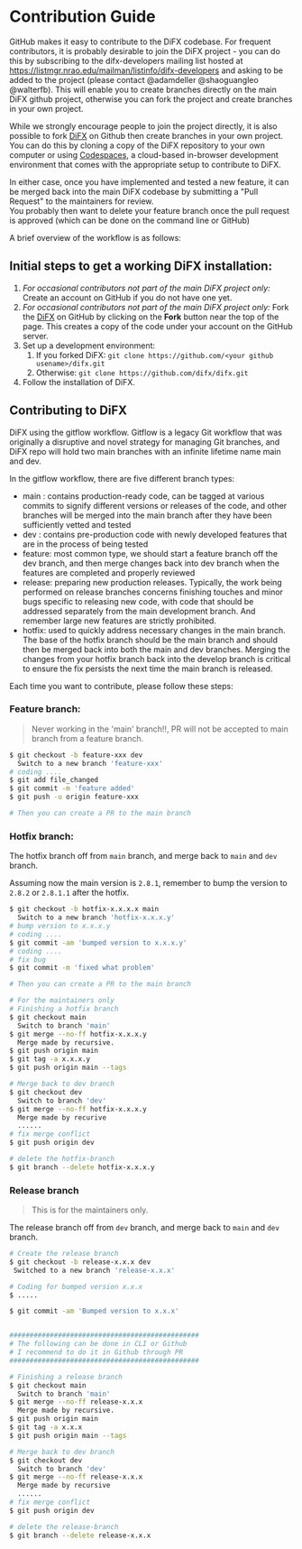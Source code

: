 # Contribution Guide

GitHub makes it easy to contribute to the DiFX codebase. 
For frequent contributors, it is probably desirable to join the DiFX project - you can do this by subscribing to the difx-developers mailing list hosted at https://listmgr.nrao.edu/mailman/listinfo/difx-developers and asking to be added to the project (please contact @adamdeller @shaoguangleo @walterfb). 
This will enable you to create branches directly on the main DiFX github project,
otherwise you can fork the project and create branches in your own project.

While we strongly encourage people to join the project directly, it is also possible to fork [DiFX](https://github.com/difx/difx) on Github  then create branches in your own project.  You can do this by cloning a copy of the DiFX repository to your own computer or using [Codespaces](https://docs.github.com/codespaces), a cloud-based in-browser development environment that comes with the appropriate setup to contribute to DiFX.

In either case, once you have implemented and tested a new feature, it can be merged back into the main DiFX codebase by submitting a "Pull Request" to the maintainers for review.  
You probably then want to delete your feature branch once the pull request is approved (which can be done on the command line or GitHub)

A brief overview of the workflow is as follows:

## Initial steps to get a working DiFX installation:

1. *For occasional contributors not part of the main DiFX project only:* Create an account on GitHub if you do not have one yet.
2. *For occasional contributors not part of the main DiFX project only:*  Fork the [DiFX](https://github.com/difx/difx) on GitHub by clicking on the **Fork** button near the top of the page. This creates a copy of the code under your account on the GitHub server.
3. Set up a development environment:
   1. If you forked DiFX: `git clone https://github.com/<your github usename>/difx.git` 
   2. Otherwise: `git clone https://github.com/difx/difx.git`
4. Follow the installation of DiFX.

## Contributing to DiFX

DiFX using the gitflow workflow. Gitflow is a legacy Git workflow that was originally a disruptive and novel strategy for managing Git branches, and DiFX repo will hold two main branches with an infinite lifetime name main and dev.

In the gitflow workflow, there are five different branch types:

- main : contains production-ready code, can be tagged at various commits to signify different versions or releases of the code, and other branches will be merged into the main branch after they have been sufficiently vetted and tested
- dev : contains pre-production code with newly developed features that are in the process of being tested
- feature: most common type, we should start a feature branch off the dev branch, and then merge changes back into dev branch when the features are completed and properly reviewed
- release: preparing new production releases. Typically, the work being performed on release branches concerns finishing touches and minor bugs specific to releasing new code, with code that should be addressed separately from the main development branch. And remember large new features are strictly prohibited.
- hotfix: used to quickly address necessary changes in the main branch. The base of the hotfix branch should be the main branch and should then be merged back into both the main and dev branches. Merging the changes from your hotfix branch back into the develop branch is critical to ensure the fix persists the next time the main branch is released.

Each time you want to contribute, please follow these steps:

### Feature branch:

> Never working in the 'main' branch!!, PR will not be accepted to main branch from a feature branch.

```bash
$ git checkout -b feature-xxx dev
  Switch to a new branch 'feature-xxx'
# coding ....
$ git add file_changed
$ git commit -m 'feature added'
$ git push -u origin feature-xxx

# Then you can create a PR to the main branch
```

### Hotfix branch:

The hotfix branch off from `main` branch, and merge back to `main` and `dev` branch.

Assuming now the main version is `2.8.1`, remember to bump the version to `2.8.2` or `2.8.1.1` after the hotfix.

```bash
$ git checkout -b hotfix-x.x.x.x main
  Switch to a new branch 'hotfix-x.x.x.y'
# bump version to x.x.x.y
# coding ....
$ git commit -am 'bumped version to x.x.x.y'
# coding ....
# fix bug
$ git commit -m 'fixed what problem'

# Then you can create a PR to the main branch

# For the maintainers only
# Finishing a hotfix branch
$ git checkout main
  Switch to branch 'main'
$ git merge --no-ff hotfix-x.x.x.y
  Merge made by recursive.
$ git push origin main
$ git tag -a x.x.x.y
$ git push origin main --tags

# Merge back to dev branch
$ git checkout dev
  Switch to branch 'dev'
$ git merge --no-ff hotfix-x.x.x.y
  Merge made by recurive
  ......
# fix merge conflict
$ git push origin dev

# delete the hotfix-branch
$ git branch --delete hotfix-x.x.x.y
```

### Release branch

> This is for the maintainers only.

The release branch off from `dev` branch, and merge back to `main` and `dev` branch.


```bash
# Create the release branch
$ git checkout -b release-x.x.x dev
 Switched to a new branch 'release-x.x.x'

# Coding for bumped version x.x.x
$ .....

$ git commit -am 'Bumped version to x.x.x'


###############################################
# The following can be done in CLI or Github
# I recommend to do it in Github through PR
###############################################

# Finishing a release branch
$ git checkout main
  Switch to branch 'main'
$ git merge --no-ff release-x.x.x
  Merge made by recursive.
$ git push origin main
$ git tag -a x.x.x
$ git push origin main --tags

# Merge back to dev branch
$ git checkout dev
  Switch to branch 'dev'
$ git merge --no-ff release-x.x.x
  Merge made by recursive
  ......
# fix merge conflict
$ git push origin dev

# delete the release-branch
$ git branch --delete release-x.x.x
```
